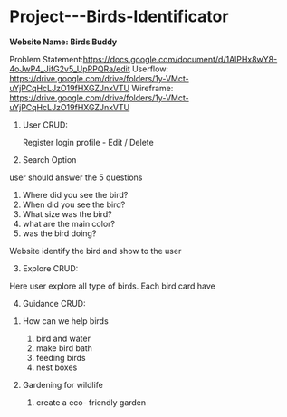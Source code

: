 # Project---Birds-Identificator

**Website Name: Birds Buddy**

Problem Statement:https://docs.google.com/document/d/1AlPHx8wY8-4oJwP4_JifG2v5_UpRPQRa/edit
Userflow: https://drive.google.com/drive/folders/1y-VMct-uYjPCqHcLJzO19fHXGZJnxVTU
Wireframe: https://drive.google.com/drive/folders/1y-VMct-uYjPCqHcLJzO19fHXGZJnxVTU

1. User CRUD:
   
   Register
   login
   profile - Edit / Delete
   
 2. Search Option

 user should answer the 5 questions
  
  1) Where did you see the bird?
  2) When did you see the bird?
  3) What size was the bird?
  4) what are the main color?
  5) was the bird doing?
  
  Website identify the bird and show to the user 
  
  
  3. Explore CRUD:

  Here user explore all type of birds.
  Each bird card have
  
  4. Guidance CRUD:

   1) How can we help birds
       
       1. bird and water
       2. make bird bath
       3. feeding birds
       4. nest boxes

   2) Gardening for wildlife

      1. create a eco- friendly garden

   

